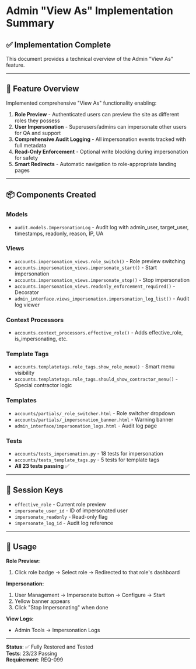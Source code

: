 # Admin "View As" Implementation Summary

## ✅ Implementation Complete

This document provides a technical overview of the Admin "View As" feature.

---

## 🎯 Feature Overview

Implemented comprehensive "View As" functionality enabling:
1. **Role Preview** - Authenticated users can preview the site as different roles they possess
2. **User Impersonation** - Superusers/admins can impersonate other users for QA and support
3. **Comprehensive Audit Logging** - All impersonation events tracked with full metadata
4. **Read-Only Enforcement** - Optional write blocking during impersonation for safety
5. **Smart Redirects** - Automatic navigation to role-appropriate landing pages

---

## 📦 Components Created

### Models
- `audit.models.ImpersonationLog` - Audit log with admin_user, target_user, timestamps, readonly, reason, IP, UA

### Views
- `accounts.impersonation_views.role_switch()` - Role preview switching
- `accounts.impersonation_views.impersonate_start()` - Start impersonation
- `accounts.impersonation_views.impersonate_stop()` - Stop impersonation
- `accounts.impersonation_views.readonly_enforcement_required()` - Decorator
- `admin_interface.views_impersonation.impersonation_log_list()` - Audit log viewer

### Context Processors
- `accounts.context_processors.effective_role()` - Adds effective_role, is_impersonating, etc.

### Template Tags
- `accounts.templatetags.role_tags.show_role_menu()` - Smart menu visibility
- `accounts.templatetags.role_tags.should_show_contractor_menu()` - Special contractor logic

### Templates
- `accounts/partials/_role_switcher.html` - Role switcher dropdown
- `accounts/partials/_impersonation_banner.html` - Warning banner
- `admin_interface/impersonation_logs.html` - Audit log page

### Tests
- `accounts/tests_impersonation.py` - 18 tests for impersonation
- `accounts/tests_template_tags.py` - 5 tests for template tags
- **All 23 tests passing** ✅

---

## 🔑 Session Keys

- `effective_role` - Current role preview
- `impersonate_user_id` - ID of impersonated user
- `impersonate_readonly` - Read-only flag
- `impersonate_log_id` - Audit log reference

---

## 🚀 Usage

**Role Preview:**
1. Click role badge → Select role → Redirected to that role's dashboard

**Impersonation:**
1. User Management → Impersonate button → Configure → Start
2. Yellow banner appears
3. Click "Stop Impersonating" when done

**View Logs:**
- Admin Tools → Impersonation Logs

---

**Status**: ✅ Fully Restored and Tested  
**Tests**: 23/23 Passing  
**Requirement**: REQ-099

